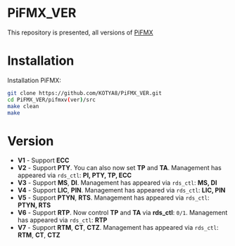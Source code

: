 # PiFMX_VER
This repository is presented, all versions of [PiFMX](https://github.com/KOTYA8/PiFMX)

# Installation
Installation PiFMX:  
```bash
git clone https://github.com/KOTYA8/PiFMX_VER.git
cd PiFMX_VER/pifmxv(ver)/src
make clean
make
```

# Version
* **V1** - Support **ECC**  
* **V2** - Support **PTY**. You can also now set **TP** and **TA**. Management has appeared via `rds_ctl`: **PI, PTY, TP, ECC**  
* **V3** - Support **MS**, **DI**. Management has appeared via `rds_ctl`: **MS, DI**
* **V4** - Support **LIC**, **PIN**. Management has appeared via `rds_ctl`: **LIC, PIN** 
* **V5** - Support **PTYN**, **RTS**. Management has appeared via `rds_ctl`: **PTYN, RTS**  
* **V6** - Support **RTP**. Now control **TP** and **TA** via **rds_ctl**: `0/1`. Management has appeared via `rds_ctl`: **RTP**  
* **V7** - Support **RTM**, **CT**, **CTZ**. Management has appeared via `rds_ctl`: **RTM**, **CT**, **CTZ**   
